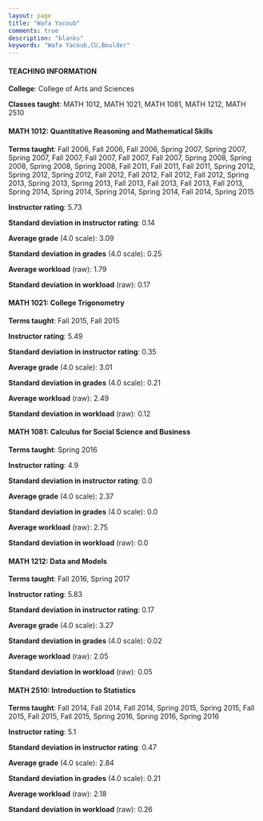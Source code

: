 ```yaml
---
layout: page
title: "Wafa Yacoub" 
comments: true
description: "blanks"
keywords: "Wafa Yacoub,CU,Boulder"
---
```

<head>
<script src="https://ajax.googleapis.com/ajax/libs/jquery/2.1.3/jquery.min.js"></script>
<script src="https://dl.dropboxusercontent.com/s/pc42nxpaw1ea4o9/highcharts.js?dl=0"></script>
<!-- <script src="../assets/js/highcharts.js"></script> -->
<style type="text/css">@font-face {
	font-family: "Bebas Neue";
	src: url(https://www.filehosting.org/file/details/544349/BebasNeue Regular.otf) format("opentype");
	}
	h1.Bebas { 
		font-family: "Bebas Neue", Verdana, Tahoma;
	}
</style>
</head>
	   
#### TEACHING INFORMATION

**College**: College of Arts and Sciences

**Classes taught**: MATH 1012, MATH 1021, MATH 1081, MATH 1212, MATH 2510

#### MATH 1012: Quantitative Reasoning and Mathematical Skills

**Terms taught**: Fall 2006, Fall 2006, Fall 2006, Spring 2007, Spring 2007, Spring 2007, Fall 2007, Fall 2007, Fall 2007, Fall 2007, Spring 2008, Spring 2008, Spring 2008, Spring 2008, Fall 2011, Fall 2011, Fall 2011, Spring 2012, Spring 2012, Spring 2012, Fall 2012, Fall 2012, Fall 2012, Fall 2012, Spring 2013, Spring 2013, Spring 2013, Fall 2013, Fall 2013, Fall 2013, Fall 2013, Spring 2014, Spring 2014, Spring 2014, Spring 2014, Fall 2014, Spring 2015

**Instructor rating**: 5.73

**Standard deviation in instructor rating**: 0.14

**Average grade** (4.0 scale): 3.09

**Standard deviation in grades** (4.0 scale): 0.25

**Average workload** (raw): 1.79

**Standard deviation in workload** (raw): 0.17

#### MATH 1021: College Trigonometry

**Terms taught**: Fall 2015, Fall 2015

**Instructor rating**: 5.49

**Standard deviation in instructor rating**: 0.35

**Average grade** (4.0 scale): 3.01

**Standard deviation in grades** (4.0 scale): 0.21

**Average workload** (raw): 2.49

**Standard deviation in workload** (raw): 0.12

#### MATH 1081: Calculus for Social Science and Business

**Terms taught**: Spring 2016

**Instructor rating**: 4.9

**Standard deviation in instructor rating**: 0.0

**Average grade** (4.0 scale): 2.37

**Standard deviation in grades** (4.0 scale): 0.0

**Average workload** (raw): 2.75

**Standard deviation in workload** (raw): 0.0

#### MATH 1212: Data and Models

**Terms taught**: Fall 2016, Spring 2017

**Instructor rating**: 5.83

**Standard deviation in instructor rating**: 0.17

**Average grade** (4.0 scale): 3.27

**Standard deviation in grades** (4.0 scale): 0.02

**Average workload** (raw): 2.05

**Standard deviation in workload** (raw): 0.05

#### MATH 2510: Introduction to Statistics

**Terms taught**: Fall 2014, Fall 2014, Fall 2014, Spring 2015, Spring 2015, Fall 2015, Fall 2015, Fall 2015, Spring 2016, Spring 2016, Spring 2016

**Instructor rating**: 5.1

**Standard deviation in instructor rating**: 0.47

**Average grade** (4.0 scale): 2.84

**Standard deviation in grades** (4.0 scale): 0.21

**Average workload** (raw): 2.18

**Standard deviation in workload** (raw): 0.26

